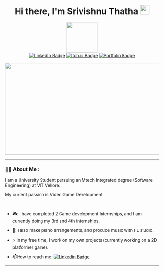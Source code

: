 ### <div align = center>
<h1 align="center">
Hi there, I'm Srivishnu Thatha
<img src="https://media.giphy.com/media/hvRJCLFzcasrR4ia7z/giphy.gif" width="30px"/ >
</h1>
</div>

<div id="header" align="center">
  <img src="https://media.giphy.com/media/M9gbBd9nbDrOTu1Mqx/giphy.gif" width="100"/>
</div>

<div id ="badges" align = "center">
  <a href="https://www.linkedin.com/in/srivishnu-thatha"><img src="https://img.shields.io/badge/LinkedIn-blue?style=for-the-badge&logo=linkedin&logoColor=white" alt="LinkedIn Badge"/></a>
  <a href="https://srivishnu2002.itch.io/"><img src="https://img.shields.io/badge/itch.io-brown?style=for-the-badge&logo=itch.io&logoColor=white" alt="Itch.io Badge"/></a>
  <a href="https://srivishnu-portfolio-website.netlify.app/"><img src="https://img.shields.io/badge/My Portfolio Website-red?style=for-the-badge" alt="Portfolio Badge"/></a>
</div>

<br/>

<div align="center">
  <img src="https://media.giphy.com/media/dWesBcTLavkZuG35MI/giphy.gif" width="600" height="300"/>
  
</div>

---

### :man_technologist: About Me :
I am a University Student pursuing an Mtech Integrated degree (Software Engineering) at VIT Vellore.

My current passion is Video Game Development

<br>

- 🎮: I have completed 2 Game development Internships, and I am currently doing my 3rd and 4th internships.     

- 🎵: I also make piano arrangements, and produce music with FL studio.

- :zap: In my free time, I work on my own projects (currently working on a 2D platformer game).

- :mailbox:How to reach me: [![Linkedin Badge](https://img.shields.io/badge/-Srivishnu-blue?style=flat&logo=Linkedin&logoColor=white)](https://www.linkedin.com/in/srivishnu-thatha)


---
<!--
### :fire: My Stats :

[![GitHub Streak](http://github-readme-streak-stats.herokuapp.com?user=srivishnu2002&theme=dark&background=000000)](https://git.io/streak-stats)
<br><br>
[![Top Langs](https://github-readme-stats.vercel.app/api/top-langs/?username=srivishnu2002&layout=compact&theme=vision-friendly-dark)](https://github.com/anuraghazra/github-readme-stats)

<!--
**srivishnu2002/srivishnu2002** is a ✨ _special_ ✨ repository because its `README.md` (this file) appears on your GitHub profile.

Here are some ideas to get you started:

- 🔭 I’m currently working on ...
- 🌱 I’m currently learning ...
- 👯 I’m looking to collaborate on ...
- 🤔 I’m looking for help with ...
- 💬 Ask me about ...
- 📫 How to reach me: ...
- 😄 Pronouns: ...
- ⚡ Fun fact: ...
-->
